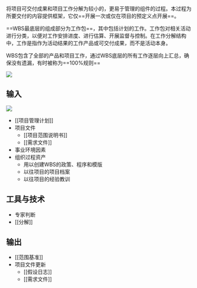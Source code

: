 
将项目可交付成果和项目工作分解为较小的，更易于管理的组件的过程。本过程为所要交付的内容提供框架，它仅==开展一次或仅在项目的预定义点开展==。

==WBS最底层的组成部分为工作包==，其中包括计划的工作。工作包对相关活动进行分类，以便对工作安排进度、进行估算、开展监督与控制。在工作分解结构中，工作是指作为活动结果的工作产品或可交付成果，而不是活动本身。

WBS包含了全部的产品和项目工作，通过WBS底层的所有工作逐层向上汇总，确保没有遗漏，有时被称为==100%规则==

![](https://cdn.jsdelivr.net/gh/a812305914/PMP/img/202210061100905.png)

## 输入
![](https://cdn.jsdelivr.net/gh/a812305914/PMP/img/202210061059898.png)

+ [[项目管理计划]]
+ 项目文件
	+ [[项目范围说明书]]
	+ [[需求文件]]
+ 事业环境因素
+ 组织过程资产
	+ 用以创建WBS的政策、程序和模版
	+ 以往项目的项目档案
	+ 以往项目的经验教训

## 工具与技术
+ 专家判断
+ [[分解]]

## 输出
+ [[范围基准]]
+ 项目文件更新
	+ [[假设日志]]
	+ [[需求文件]]